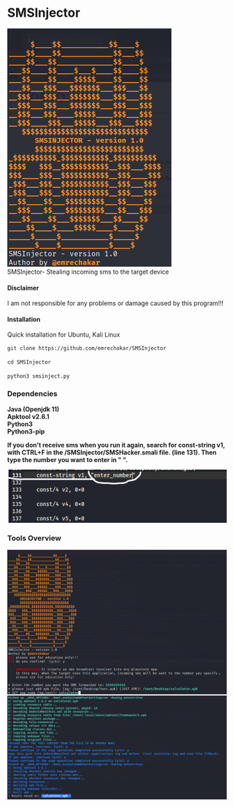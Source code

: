 # SMSInjector
![smsinjector](https://github.com/emrechakar/SMSInjector/blob/main/images/smsinjector.png)
<br>SMSInjector- Stealing incoming sms to the target device

#### Disclaimer

I am not responsible for any problems or damage caused by this program!!!

#### Installation
Quick installation for Ubuntu, Kali Linux

```
git clone https://github.com/emrechakar/SMSInjector 

cd SMSInjector 

python3 smsinject.py
```

### Dependencies

**Java (Openjdk 11)**<br>
**Apktool v2.6.1**<br>
**Python3**<br>
**Python3-pip**<br>



**If you don't receive sms when you run it again, search for const-string v1, with CTRL+F in the /SMSInjector/SMSHacker.smali file. (line 131). Then type the number you want to enter in " ".**

![enter_number](https://github.com/emrechakar/SMSInjector/blob/main/images/enter_number.png)

### Tools Overview

![view.png](https://github.com/emrechakar/SMSInjector/blob/main/images/view.png)
![completed.png](https://github.com/emrechakar/SMSInjector/blob/main/images/completed.png)








